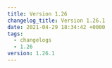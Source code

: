 ```yaml
---
title: Version 1.26
changelog_title: Version 1.26.1
date: 2021-04-29 18:34:42 +0000
tags:
  - changelogs
  - 1.26
version: 1.26.1
---
```


<script src="https://gist.github.com/spinnaker-release/e3714a97bbdd3e7c3b4d92adec938e7f.js?file=1.26.1.md"></script>
<script src="https://gist.github.com/spinnaker-release/e3714a97bbdd3e7c3b4d92adec938e7f.js?file=1.26.0.md"></script>
